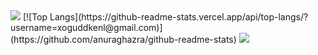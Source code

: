<img src="https://capsule-render.vercel.app/api?type=waving&color=64d8fe&height=150&section=header" />
[![Top Langs](https://github-readme-stats.vercel.app/api/top-langs/?username=xoguddkenl@gmail.com)](https://github.com/anuraghazra/github-readme-stats)



<img src="https://capsule-render.vercel.app/api?type=waving&color=64d8fe&height=150&section=footer" />
